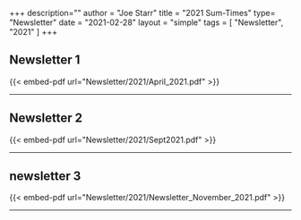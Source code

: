 +++
description=""
author = "Joe Starr"
title = "2021 Sum-Times"
type= "Newsletter"
date = "2021-02-28"
layout = "simple"
tags = [
    "Newsletter",
    "2021"
]
+++

## Newsletter 1

{{< embed-pdf url="Newsletter/2021/April_2021.pdf" >}}

---

## Newsletter 2

{{< embed-pdf url="Newsletter/2021/Sept2021.pdf" >}}

---

## newsletter 3

{{< embed-pdf url="Newsletter/2021/Newsletter_November_2021.pdf" >}}

---
